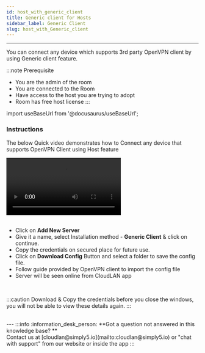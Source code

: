 ```yaml
---
id: host_with_generic_client
title: Generic client for Hosts
sidebar_label: Generic Client
slug: host_with_Generic_client
---
```

---

You can connect any device which supports 3rd party OpenVPN client by using Generic client feature. 

:::note Prerequisite
- You are the admin of the room
- You are connected to the Room
- Have access to the host you are trying to adopt
- Room has free host license
:::

import useBaseUrl from '@docusaurus/useBaseUrl';


### Instructions

The below Quick video demonstrates how to Connect any device that supports OpenVPN Client using Host feature

<div className = "iframe_container">
  <video className="responsive-iframe" src={useBaseUrl("videos/Download_ovpn_config.mp4")} title="Download OpenVPN Config File" autoPlay="true" controls></video>
</div>


<br />

- Click on **Add New Server**
- Give it a name, select Installation method - **Generic Client** & click on continue.
- Copy the credentials on secured place for future use.
- Click on **Download Config** Button and select a folder to save the config file.
- Follow guide provided by OpenVPN client to import the config file 
- Server will be seen online from CloudLAN app 

<br />

:::caution
Download & Copy the credentials before you close the windows, you will not be able to view these details again.
:::


<br />
---
:::info
:information_desk_person: **Got a question not answered in this knowledge base? ** <br />
Contact us at [cloudlan@simply5.io](mailto:cloudlan@simply5.io) or "chat with support" from our website or inside the app
:::